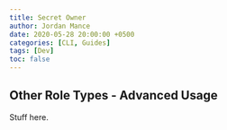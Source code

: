 ```yaml
---
title: Secret Owner
author: Jordan Mance
date: 2020-05-28 20:00:00 +0500
categories: [CLI, Guides]
tags: [Dev]
toc: false
---
```


## Other Role Types - Advanced Usage

Stuff here.
